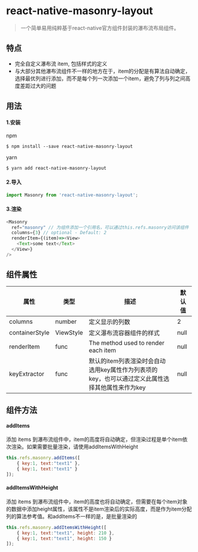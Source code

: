 # react-native-masonry-layout

> 一个简单易用纯粹基于react-native官方组件封装的瀑布流布局组件。

## 特点
* 完全自定义瀑布流 item, 包括样式的定义
* 与大部分其他瀑布流组件不一样的地方在于，item的分配是有算法自动确定，选择最优列进行添加，而不是每个列一次添加一个item，避免了列与列之间高度差距过大的问题

## 用法

#### 1.安装
npm
```shell
$ npm install --save react-native-masonry-layout
```
yarn
```shell
$ yarn add react-native-masonry-layout
```

#### 2.导入
```javascript
import Masonry from 'react-native-masonry-layout';
```

#### 3.渲染
```javascript
<Masonry
  ref="masonry" // 为组件添加一个引用名，可以通过this.refs.masonry访问该组件
  columns={3} // optional - Default: 2
  renderItem={(item)=><View>
    <Text>some text</Text>
  </View>}
/>
```

## 组件属性
|属性|类型|描述|默认值|
|-----|-----|-----|-----|
| columns | number | 定义显示的列数 | 2 |
| containerStyle | ViewStyle | 定义瀑布流容器组件的样式 | null |
| renderItem | func | The method used to render each item | null |
| keyExtractor | func | 默认的item列表渲染时会自动选用key属性作为列表项的key，也可以通过定义此属性选择其他属性来作为key | null |

## 组件方法
#### addItems
添加 items 到瀑布流组件中，item的高度将自动确定，但渲染过程是单个item依次渲染。如果需要批量渲染，请使用addItemsWithHeight
```javascript
this.refs.masonry.addItems([
	{ key:1, text:"text1" },
	{ key:1, text:"text1" }
]);
```

#### addItemsWithHeight
添加 items 到瀑布流组件中，item的高度也将自动确定，但需要在每个item对象的数据中添加height属性，该属性不是item渲染后的实际高度，而是作为item分配列的算法参考值。和addItems不一样的是，是批量渲染的
```javascript
this.refs.masonry.addItemsWithHeight([
	{ key:1, text:"text1", height: 210 },
	{ key:1, text:"text1", height: 150 }
]);
```